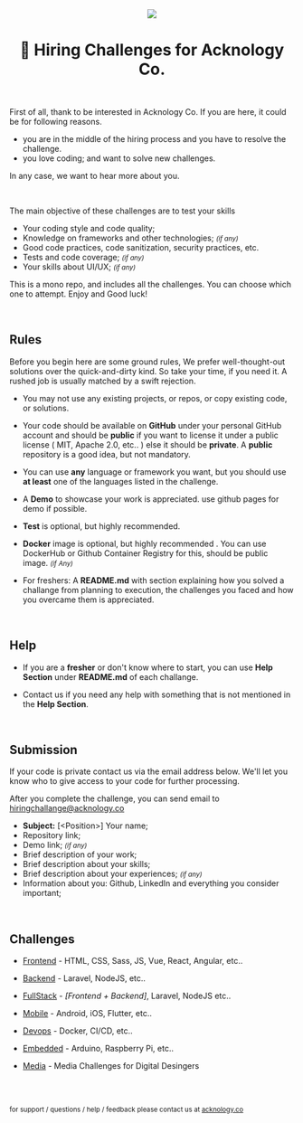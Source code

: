<div align="center">

<img src="https://github.com/AcknologyHQ.png?size=64">

<h1> 🚀 Hiring Challenges for Acknology Co. </h1>

</div>

<br>

First of all, thank to be interested in Acknology Co. If you are here, it could be for following reasons. 

* you are in the middle of the hiring process and you have to resolve the challenge. 
* you love coding; and want to solve new challenges.

In any case, we want to hear more about you.

<br>

The main objective of these challenges are to test your skills


* Your coding style and code quality;
* Knowledge on frameworks and other technologies; <small>_(if any)_</small>
* Good code practices, code sanitization, security practices, etc.
* Tests and code coverage; <small>_(if any)_</small>
* Your skills about UI/UX; <small>_(if any)_</small>

This is a mono repo, and includes all the challenges. You can choose which one to attempt. Enjoy and Good luck!

<br>

## Rules

Before you begin here are some ground rules, We prefer well-thought-out solutions over the quick-and-dirty kind. So take your time, if you need it. A rushed job is usually matched by a swift rejection.

* You may not use any existing projects, or repos, or copy existing code, or solutions.

* Your code should be available on **GitHub** under your personal GitHub account and should be **public** if you want to license it under a public license ( MIT, Apache 2.0, etc.. ) else it should be **private**. A **public** repository is a good idea, but not mandatory.

* You can use **any** language or framework you want, but you should use **at least** one of the languages listed in the challenge.

* A **Demo** to showcase your work is appreciated. use github pages for demo if possible.

* **Test** is optional, but highly recommended.

* **Docker** image is optional, but highly recommended . You can use DockerHub or Github Container Registry for this, should be public image. <small>_(if Any)_</small>

* For freshers: A **README.md** with section explaining how you solved a challange from planning to execution, the challenges you faced and how you overcame them is appreciated. 


<br>

## Help

* If you are a **fresher** or don't know where to start, you can use **Help Section** under **README.md** of each challange.

* Contact us if you need any help with something that is not mentioned in the **Help Section**.

<br>

## Submission

If your code is private contact us via the email address below. We'll let you know who to give access to your code for further processing.


After you complete the challenge, you can send email to [hiringchallange@acknology.co](mailto:hiringchallange@acknology.co)

* **Subject:** [&lt;Position&gt;] Your name;
* Repository link;
* Demo link; <small>_(if any)_</small>
* Brief description of your work;
* Brief description about your skills;
* Brief description about your experiences; <small>_(if any)_</small>
* Information about you: Github, LinkedIn and everything you consider important;

<br>

## Challenges

* [Frontend](frontend) - HTML, CSS, Sass, JS, Vue, React, Angular, etc..

* [Backend](backend) - Laravel, NodeJS, etc..

* [FullStack](full-stack) - _[Frontend + Backend]_, Laravel, NodeJS etc..

* [Mobile](mobile) - Android, iOS, Flutter, etc..

* [Devops](devops) - Docker, CI/CD, etc..

* [Embedded](embedded) - Arduino, Raspberry Pi, etc..

* [Media](media) - Media Challenges for Digital Desingers

<br>
<br>

<sub> for support / questions / help / feedback please contact us at [acknology.co](https://acknology.co/contact/?utm_source=acknology&utm_medium=github&utm_campaign=hiring-challenges) </sub>